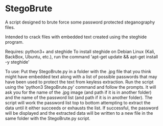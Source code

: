 # StegoBrute
A script designed to brute force some password protected steganography files.

Intended to crack files with embedded text created using the steghide program.

Requires: python3+ and steghide
To install steghide on Debian Linux (Kali, BackBox, Ubuntu, etc.), run the command 'apt-get update && apt-get install -y steghide'

To use: Put they StegoBrute.py in a folder with the .jpg file that you think might have embedded text along with a list of possible passwords that may have been used to protect the text from keyless extraction.  Run the script using the 'python3 StegoBrute.py' command and follow the prompts.  It will ask you for the name of the .jpg image (and path if it is in another folder) and the name of the password list (and path if it is in another folder).  The script will work the password list top to bottom attempting to extract the data until it either succeeds or exhausts the list.  If successful, the password will be displayed and the extracted data will be written to a new file in the same folder with the StegoBrute.py script.
